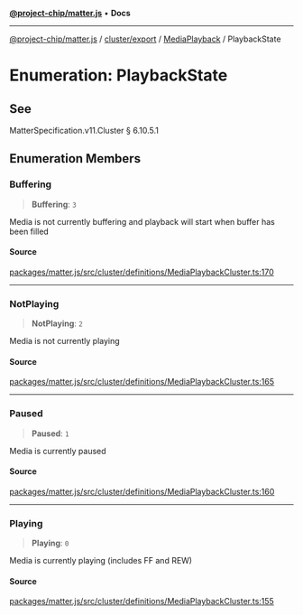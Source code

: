 [**@project-chip/matter.js**](../../../../../README.md) • **Docs**

***

[@project-chip/matter.js](../../../../../modules.md) / [cluster/export](../../../README.md) / [MediaPlayback](../README.md) / PlaybackState

# Enumeration: PlaybackState

## See

MatterSpecification.v11.Cluster § 6.10.5.1

## Enumeration Members

### Buffering

> **Buffering**: `3`

Media is not currently buffering and playback will start when buffer has been filled

#### Source

[packages/matter.js/src/cluster/definitions/MediaPlaybackCluster.ts:170](https://github.com/project-chip/matter.js/blob/7a8cbb56b87d4ccf34bec5a9a95ab40a1711324f/packages/matter.js/src/cluster/definitions/MediaPlaybackCluster.ts#L170)

***

### NotPlaying

> **NotPlaying**: `2`

Media is not currently playing

#### Source

[packages/matter.js/src/cluster/definitions/MediaPlaybackCluster.ts:165](https://github.com/project-chip/matter.js/blob/7a8cbb56b87d4ccf34bec5a9a95ab40a1711324f/packages/matter.js/src/cluster/definitions/MediaPlaybackCluster.ts#L165)

***

### Paused

> **Paused**: `1`

Media is currently paused

#### Source

[packages/matter.js/src/cluster/definitions/MediaPlaybackCluster.ts:160](https://github.com/project-chip/matter.js/blob/7a8cbb56b87d4ccf34bec5a9a95ab40a1711324f/packages/matter.js/src/cluster/definitions/MediaPlaybackCluster.ts#L160)

***

### Playing

> **Playing**: `0`

Media is currently playing (includes FF and REW)

#### Source

[packages/matter.js/src/cluster/definitions/MediaPlaybackCluster.ts:155](https://github.com/project-chip/matter.js/blob/7a8cbb56b87d4ccf34bec5a9a95ab40a1711324f/packages/matter.js/src/cluster/definitions/MediaPlaybackCluster.ts#L155)

